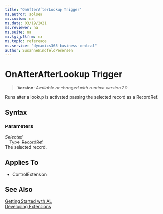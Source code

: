 ```yaml
---
title: "OnAfterAfterLookup Trigger"
ms.author: solsen
ms.custom: na
ms.date: 03/19/2021
ms.reviewer: na
ms.suite: na
ms.tgt_pltfrm: na
ms.topic: reference
ms.service: "dynamics365-business-central"
author: SusanneWindfeldPedersen
---
```

[//]: # (START>DO_NOT_EDIT)
[//]: # (IMPORTANT:Do not edit any of the content between here and the END>DO_NOT_EDIT.)
[//]: # (Any modifications should be made in the .xml files in the ModernDev repo.)
# OnAfterAfterLookup Trigger
> **Version**: _Available or changed with runtime version 7.0._

Runs after a lookup is activated passing the selected record as a RecordRef.

## Syntax

### Parameters

*Selected*  
&emsp;Type: [RecordRef](../methods-auto/recordref/recordref-data-type.md)  
The selected record.  



## Applies To
- ControlExtension


[//]: # (IMPORTANT: END>DO_NOT_EDIT)
## See Also  
[Getting Started with AL](../devenv-get-started.md)  
[Developing Extensions](../devenv-dev-overview.md)  